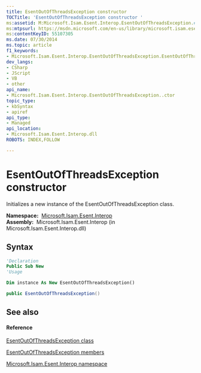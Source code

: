 ```yaml
---
title: EsentOutOfThreadsException constructor 
TOCTitle: 'EsentOutOfThreadsException constructor '
ms:assetid: M:Microsoft.Isam.Esent.Interop.EsentOutOfThreadsException.#ctor
ms:mtpsurl: https://msdn.microsoft.com/en-us/library/microsoft.isam.esent.interop.esentoutofthreadsexception.esentoutofthreadsexception(v=EXCHG.10)
ms:contentKeyID: 55107305
ms.date: 07/30/2014
ms.topic: article
f1_keywords:
- Microsoft.Isam.Esent.Interop.EsentOutOfThreadsException.EsentOutOfThreadsException
dev_langs:
- CSharp
- JScript
- VB
- other
api_name: 
- Microsoft.Isam.Esent.Interop.EsentOutOfThreadsException..ctor
topic_type: 
- kbSyntax
- apiref
api_type: 
- Managed
api_location: 
- Microsoft.Isam.Esent.Interop.dll
ROBOTS: INDEX,FOLLOW

---
```


# EsentOutOfThreadsException constructor

Initializes a new instance of the EsentOutOfThreadsException class.

**Namespace:**  [Microsoft.Isam.Esent.Interop](hh596136\(v=exchg.10\).md)  
**Assembly:**  Microsoft.Isam.Esent.Interop (in Microsoft.Isam.Esent.Interop.dll)

## Syntax

``` vb
'Declaration
Public Sub New
'Usage

Dim instance As New EsentOutOfThreadsException()
```

``` csharp
public EsentOutOfThreadsException()
```

## See also

#### Reference

[EsentOutOfThreadsException class](dn319762\(v=exchg.10\).md)

[EsentOutOfThreadsException members](dn319816\(v=exchg.10\).md)

[Microsoft.Isam.Esent.Interop namespace](hh596136\(v=exchg.10\).md)

